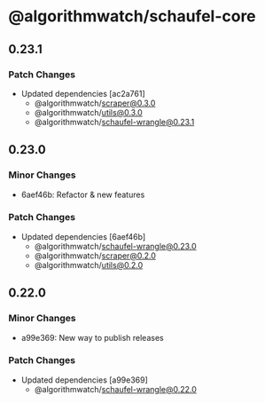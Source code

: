 # @algorithmwatch/schaufel-core

## 0.23.1

### Patch Changes

- Updated dependencies [ac2a761]
  - @algorithmwatch/scraper@0.3.0
  - @algorithmwatch/utils@0.3.0
  - @algorithmwatch/schaufel-wrangle@0.23.1

## 0.23.0

### Minor Changes

- 6aef46b: Refactor & new features

### Patch Changes

- Updated dependencies [6aef46b]
  - @algorithmwatch/schaufel-wrangle@0.23.0
  - @algorithmwatch/scraper@0.2.0
  - @algorithmwatch/utils@0.2.0

## 0.22.0

### Minor Changes

- a99e369: New way to publish releases

### Patch Changes

- Updated dependencies [a99e369]
  - @algorithmwatch/schaufel-wrangle@0.22.0

